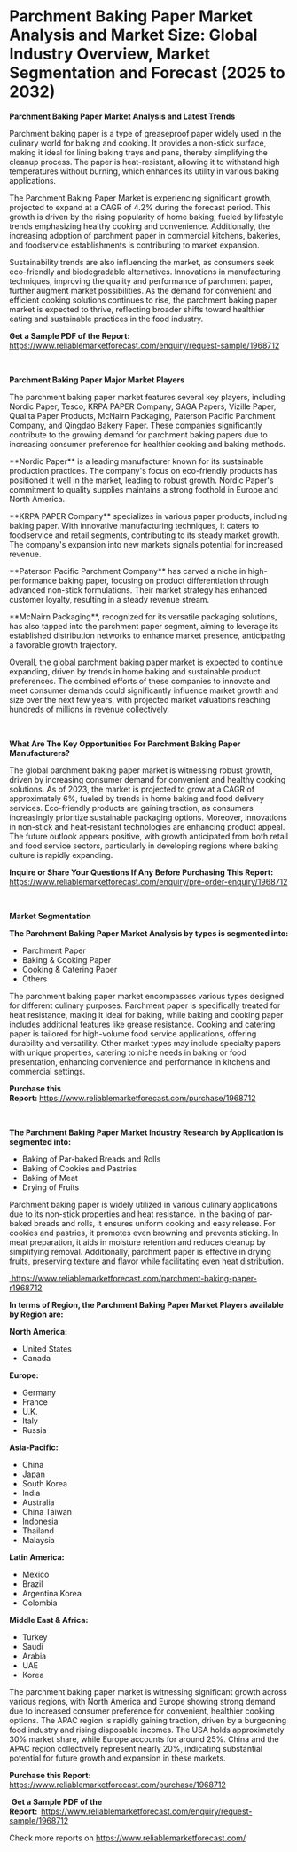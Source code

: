 <p><h1>Parchment Baking Paper Market Analysis and Market Size: Global Industry Overview, Market Segmentation and Forecast (2025 to 2032)</h1></p><p><strong>Parchment Baking Paper Market Analysis and Latest Trends</strong></p>
<p><p>Parchment baking paper is a type of greaseproof paper widely used in the culinary world for baking and cooking. It provides a non-stick surface, making it ideal for lining baking trays and pans, thereby simplifying the cleanup process. The paper is heat-resistant, allowing it to withstand high temperatures without burning, which enhances its utility in various baking applications.</p><p>The Parchment Baking Paper Market is experiencing significant growth, projected to expand at a CAGR of 4.2% during the forecast period. This growth is driven by the rising popularity of home baking, fueled by lifestyle trends emphasizing healthy cooking and convenience. Additionally, the increasing adoption of parchment paper in commercial kitchens, bakeries, and foodservice establishments is contributing to market expansion. </p><p>Sustainability trends are also influencing the market, as consumers seek eco-friendly and biodegradable alternatives. Innovations in manufacturing techniques, improving the quality and performance of parchment paper, further augment market possibilities. As the demand for convenient and efficient cooking solutions continues to rise, the parchment baking paper market is expected to thrive, reflecting broader shifts toward healthier eating and sustainable practices in the food industry.</p></p>
<p><strong>Get a Sample PDF of the Report:&nbsp;</strong> <a href="https://www.reliablemarketforecast.com/enquiry/request-sample/1968712?utm_campaign=2866&utm_medium=2&utm_source=Github&utm_content=ia&utm_term=05042025&utm_id=parchment-baking-paper">https://www.reliablemarketforecast.com/enquiry/request-sample/1968712</a></p>
<p>&nbsp;</p>
<p><strong>Parchment Baking Paper Major Market Players</strong></p>
<p><p>The parchment baking paper market features several key players, including Nordic Paper, Tesco, KRPA PAPER Company, SAGA Papers, Vizille Paper, Qualita Paper Products, McNairn Packaging, Paterson Pacific Parchment Company, and Qingdao Bakery Paper. These companies significantly contribute to the growing demand for parchment baking papers due to increasing consumer preference for healthier cooking and baking methods.</p><p>**Nordic Paper** is a leading manufacturer known for its sustainable production practices. The company's focus on eco-friendly products has positioned it well in the market, leading to robust growth. Nordic Paper's commitment to quality supplies maintains a strong foothold in Europe and North America.</p><p>**KRPA PAPER Company** specializes in various paper products, including baking paper. With innovative manufacturing techniques, it caters to foodservice and retail segments, contributing to its steady market growth. The company's expansion into new markets signals potential for increased revenue.</p><p>**Paterson Pacific Parchment Company** has carved a niche in high-performance baking paper, focusing on product differentiation through advanced non-stick formulations. Their market strategy has enhanced customer loyalty, resulting in a steady revenue stream.</p><p>**McNairn Packaging**, recognized for its versatile packaging solutions, has also tapped into the parchment paper segment, aiming to leverage its established distribution networks to enhance market presence, anticipating a favorable growth trajectory.</p><p>Overall, the global parchment baking paper market is expected to continue expanding, driven by trends in home baking and sustainable product preferences. The combined efforts of these companies to innovate and meet consumer demands could significantly influence market growth and size over the next few years, with projected market valuations reaching hundreds of millions in revenue collectively.</p></p>
<p>&nbsp;</p>
<p><strong>What Are The Key Opportunities For Parchment Baking Paper Manufacturers?</strong></p>
<p><p>The global parchment baking paper market is witnessing robust growth, driven by increasing consumer demand for convenient and healthy cooking solutions. As of 2023, the market is projected to grow at a CAGR of approximately 6%, fueled by trends in home baking and food delivery services. Eco-friendly products are gaining traction, as consumers increasingly prioritize sustainable packaging options. Moreover, innovations in non-stick and heat-resistant technologies are enhancing product appeal. The future outlook appears positive, with growth anticipated from both retail and food service sectors, particularly in developing regions where baking culture is rapidly expanding.</p></p>
<p><strong>Inquire or Share Your Questions If Any Before Purchasing This Report:</strong> <a href="https://www.reliablemarketforecast.com/enquiry/pre-order-enquiry/1968712?utm_campaign=2866&utm_medium=2&utm_source=Github&utm_content=ia&utm_term=05042025&utm_id=parchment-baking-paper">https://www.reliablemarketforecast.com/enquiry/pre-order-enquiry/1968712</a></p>
<p>&nbsp;</p>
<p><strong>Market Segmentation</strong></p>
<p><strong>The Parchment Baking Paper Market Analysis by types is segmented into:</strong></p>
<p><ul><li>Parchment Paper</li><li>Baking & Cooking Paper</li><li>Cooking & Catering Paper</li><li>Others</li></ul></p>
<p><p>The parchment baking paper market encompasses various types designed for different culinary purposes. Parchment paper is specifically treated for heat resistance, making it ideal for baking, while baking and cooking paper includes additional features like grease resistance. Cooking and catering paper is tailored for high-volume food service applications, offering durability and versatility. Other market types may include specialty papers with unique properties, catering to niche needs in baking or food presentation, enhancing convenience and performance in kitchens and commercial settings.</p></p>
<p><strong>Purchase this Report:&nbsp;</strong><a href="https://www.reliablemarketforecast.com/purchase/1968712?utm_campaign=2866&utm_medium=2&utm_source=Github&utm_content=ia&utm_term=05042025&utm_id=parchment-baking-paper">https://www.reliablemarketforecast.com/purchase/1968712</a></p>
<p>&nbsp;</p>
<p><strong>The Parchment Baking Paper Market Industry Research by Application is segmented into:</strong></p>
<p><ul><li>Baking of Par-baked Breads and Rolls</li><li>Baking of Cookies and Pastries</li><li>Baking of Meat</li><li>Drying of Fruits</li></ul></p>
<p><p>Parchment baking paper is widely utilized in various culinary applications due to its non-stick properties and heat resistance. In the baking of par-baked breads and rolls, it ensures uniform cooking and easy release. For cookies and pastries, it promotes even browning and prevents sticking. In meat preparation, it aids in moisture retention and reduces cleanup by simplifying removal. Additionally, parchment paper is effective in drying fruits, preserving texture and flavor while facilitating even heat distribution.</p></p>
<p><a href="https://www.reliablemarketforecast.com/parchment-baking-paper-r1968712?utm_campaign=2866&utm_medium=2&utm_source=Github&utm_content=ia&utm_term=05042025&utm_id=parchment-baking-paper">&nbsp;https://www.reliablemarketforecast.com/parchment-baking-paper-r1968712</a></p>
<p><strong>In terms of Region, the Parchment Baking Paper Market Players available by Region are:</strong></p>
<p>
    <p> <strong> North America: </strong>
        <ul>
            <li>United States</li>
            <li>Canada</li>
        </ul>
        </p> 
    <p> <strong> Europe: </strong>
        <ul>
            <li>Germany</li>
            <li>France</li>
            <li>U.K.</li>
            <li>Italy</li>
            <li>Russia</li>
        </ul>
        </p> 
    <p> <strong> Asia-Pacific: </strong>
        <ul>
            <li>China</li>
            <li>Japan</li>
            <li>South Korea</li>
            <li>India</li>
            <li>Australia</li>
            <li>China Taiwan</li>
            <li>Indonesia</li>
            <li>Thailand</li>
            <li>Malaysia</li>
        </ul>
        </p> 
    <p> <strong> Latin America: </strong>
        <ul>
            <li>Mexico</li>
            <li>Brazil</li>
            <li>Argentina Korea</li>
            <li>Colombia</li>
        </ul>
        </p> 
    <p> <strong> Middle East & Africa: </strong>
        <ul>
            <li>Turkey</li>
            <li>Saudi</li>
            <li>Arabia</li>
            <li>UAE</li>
            <li>Korea</li>
        </ul>
    </p>
    </p>
<p><p>The parchment baking paper market is witnessing significant growth across various regions, with North America and Europe showing strong demand due to increased consumer preference for convenient, healthier cooking options. The APAC region is rapidly gaining traction, driven by a burgeoning food industry and rising disposable incomes. The USA holds approximately 30% market share, while Europe accounts for around 25%. China and the APAC region collectively represent nearly 20%, indicating substantial potential for future growth and expansion in these markets.</p></p>
<p><strong>Purchase this Report: </strong><a href="https://www.reliablemarketforecast.com/purchase/1968712?utm_campaign=2866&utm_medium=2&utm_source=Github&utm_content=ia&utm_term=05042025&utm_id=parchment-baking-paper">https://www.reliablemarketforecast.com/purchase/1968712</a></p>
<p>&nbsp;<strong>Get a Sample PDF of the Report:&nbsp;&nbsp;</strong><a href="https://www.reliablemarketforecast.com/enquiry/request-sample/1968712?utm_campaign=2866&utm_medium=2&utm_source=Github&utm_content=ia&utm_term=05042025&utm_id=parchment-baking-paper">https://www.reliablemarketforecast.com/enquiry/request-sample/1968712</a></p>
<p><strong></strong></p>
<p>Check more reports on <a href="https://www.reliablemarketforecast.com/?utm_campaign=2866&utm_medium=2&utm_source=Github&utm_content=ia&utm_term=05042025&utm_id=parchment-baking-paper">https://www.reliablemarketforecast.com/</a></p>